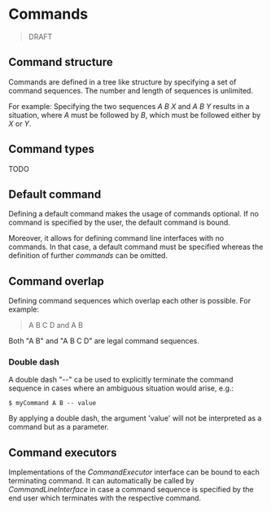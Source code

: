 # Commands

> DRAFT

## Command structure

Commands are defined in a tree like structure by specifying a set of command
sequences. The number and length of sequences is unlimited.

For example: Specifying the two sequences *A B X* and *A B Y* results
in a situation, where *A* must be followed by *B*, which must be followed
either by *X* or *Y*.

## Command types

TODO

## Default command

Defining a default command makes the usage of commands optional. If no command
is specified by the user, the default command is bound.

Moreover, it allows for defining command line interfaces with no commands.
In that case, a default command must be specified whereas the definition of
further *commands* can be omitted.

## Command overlap

Defining command sequences which overlap each other is possible. For example:

> A B C D and A B

Both "A B" and "A B C D" are legal command sequences.

### Double dash

A double dash "--" ca be used to explicitly terminate the command sequence in cases
where an ambiguous situation would arise, e.g.:

    $ myCommand A B -- value

By applying a double dash, the argument 'value' will not be interpreted as
a command but as a parameter.

## Command executors

Implementations of the *CommandExecutor* interface can be bound to each
terminating command. It can automatically be called by *CommandLineInterface* 
in case a command sequence is specified by the end user which terminates with
the respective command.
